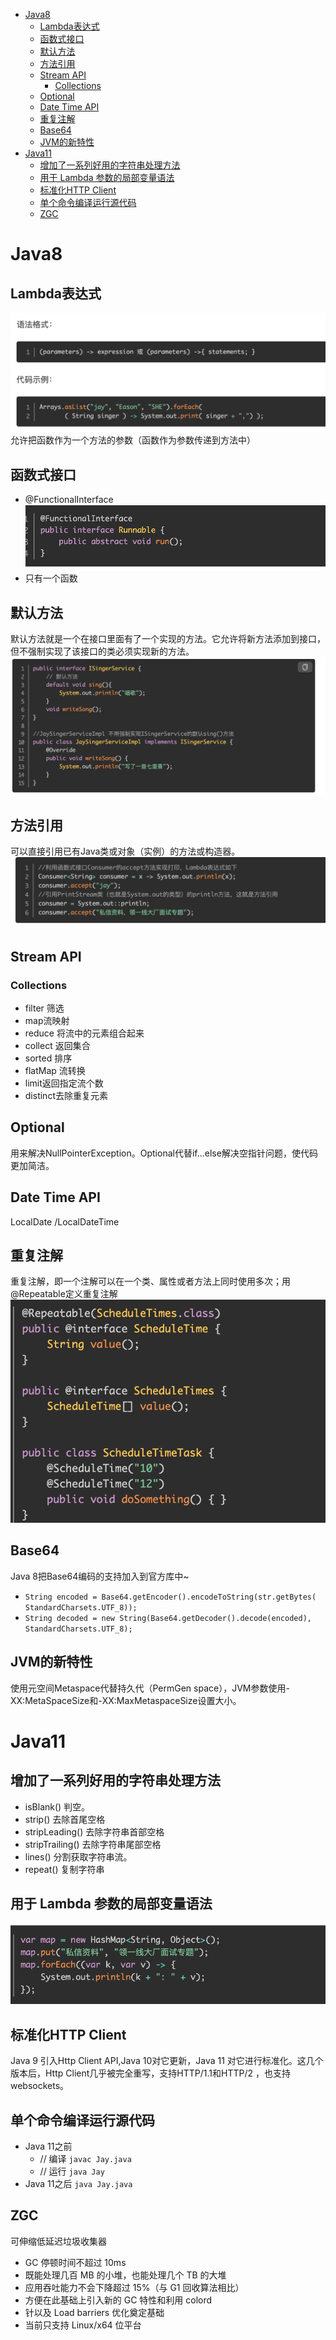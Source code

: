 * [Java8](#java8)
  * [Lambda表达式](#lambda表达式)
  * [函数式接口](#函数式接口)
  * [默认方法](#默认方法)
  * [方法引用](#方法引用)
  * [Stream API](#stream-api)
    * [Collections](#collections)
  * [Optional](#optional)
  * [Date Time API](#date-time-api)
  * [重复注解](#重复注解)
  * [Base64](#base64)
  * [JVM的新特性](#jvm的新特性)
* [Java11](#java11)
  * [增加了一系列好用的字符串处理方法](#增加了一系列好用的字符串处理方法)
  * [用于 Lambda 参数的局部变量语法](#用于-lambda-参数的局部变量语法)
  * [标准化HTTP Client](#标准化http-client)
  * [单个命令编译运行源代码](#单个命令编译运行源代码)
  * [ZGC](#zgc)
# Java8
## Lambda表达式
![](../img/Java长期支持版本/lambda语法格式.png)  
允许把函数作为一个方法的参数（函数作为参数传递到方法中）
## 函数式接口
- @FunctionalInterface
  ![](../img/Java长期支持版本/functionInterface.png)
- 只有一个函数
## 默认方法
默认方法就是一个在接口里面有了一个实现的方法。它允许将新方法添加到接口，但不强制实现了该接口的类必须实现新的方法。
![](../img/Java长期支持版本/接口默认方法.png)
## 方法引用 
可以直接引用已有Java类或对象（实例）的方法或构造器。
![](../img/Java长期支持版本/方法引用.png)
## Stream API 
### Collections
- filter 筛选
- map流映射
- reduce 将流中的元素组合起来
- collect 返回集合
- sorted 排序
- flatMap 流转换
- limit返回指定流个数
- distinct去除重复元素
## Optional
用来解决NullPointerException。Optional代替if...else解决空指针问题，使代码更加简洁。
## Date Time API
LocalDate /LocalDateTime
## 重复注解
重复注解，即一个注解可以在一个类、属性或者方法上同时使用多次；用@Repeatable定义重复注解
![](../img/Java长期支持版本/重复注解.png)
## Base64
Java 8把Base64编码的支持加入到官方库中~
- `String encoded = Base64.getEncoder().encodeToString(str.getBytes( StandardCharsets.UTF_8));`
- `String decoded = new String(Base64.getDecoder().decode(encoded), StandardCharsets.UTF_8);`
## JVM的新特性
使用元空间Metaspace代替持久代（PermGen space），JVM参数使用-XX:MetaSpaceSize和-XX:MaxMetaspaceSize设置大小。
# Java11
## 增加了一系列好用的字符串处理方法
- isBlank() 判空。
- strip() 去除首尾空格
- stripLeading() 去除字符串首部空格
- stripTrailing() 去除字符串尾部空格
- lines() 分割获取字符串流。
- repeat() 复制字符串
## 用于 Lambda 参数的局部变量语法
![](../img/Java长期支持版本/用于lambda参数的局部语法.png)
## 标准化HTTP Client
Java 9 引入Http Client API,Java 10对它更新，Java 11 对它进行标准化。这几个版本后，Http Client几乎被完全重写，支持HTTP/1.1和HTTP/2 ，也支持 websockets。
## 单个命令编译运行源代码
- Java 11之前
  - // 编译 `javac Jay.java`
  - // 运行 `java Jay`
- Java 11之后 `java Jay.java`
## ZGC
可伸缩低延迟垃圾收集器
- GC 停顿时间不超过 10ms
- 既能处理几百 MB 的小堆，也能处理几个 TB 的大堆
- 应用吞吐能力不会下降超过 15%（与 G1 回收算法相比）
- 方便在此基础上引入新的 GC 特性和利用 colord
- 针以及 Load barriers 优化奠定基础
- 当前只支持 Linux/x64 位平台